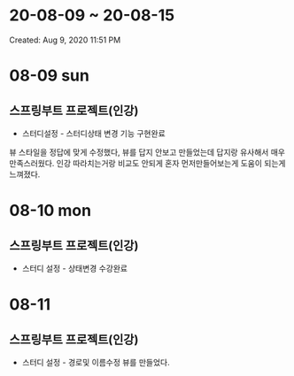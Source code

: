 # 20-08-09 ~ 20-08-15

Created: Aug 9, 2020 11:51 PM

# 08-09 sun

## 스프링부트 프로젝트(인강)

- 스터디설정 - 스터디상태 변경 기능 구현완료

뷰 스타일을 정답에 맞게 수정했다, 뷰를 답지 안보고 만들었는데 답지랑 유사해서 매우 만족스러웠다. 인강 따라치는거랑 비교도 안되게 혼자 먼저만들어보는게 도움이 되는게 느껴졌다.

 

# 08-10 mon

## 스프링부트 프로젝트(인강)

- 스터디 설정 - 상태변경 수강완료





# 08-11 

## 스프링부트 프로젝트(인강)

- 스터디 설정 - 경로및 이름수정 뷰를 만들었다.

